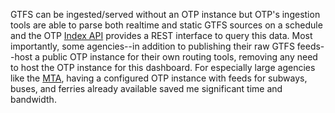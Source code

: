 GTFS can be ingested/served without an OTP instance but OTP's
ingestion tools are able to parse both realtime and static GTFS
sources on a schedule and the OTP [Index API][] provides a REST
interface to query this data. Most importantly, some agencies--in
addition to publishing their raw GTFS feeds--host a public OTP
instance for their own routing tools, removing any need to host the
OTP instance for this dashboard. For especially large agencies like
the [MTA][], having a configured OTP instance with feeds for
subways, buses, and ferries already available saved me significant
time and bandwidth.

[Index API]: http://dev.opentripplanner.org/apidoc/1.0.0/resource_IndexAPI.html
[MTA]: http://mta.info/
